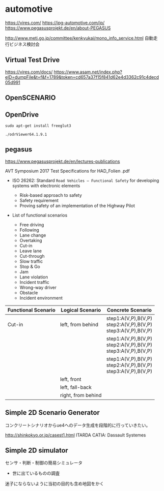 # automotive

https://vires.com/
https://ipg-automotive.com/jp/
https://www.pegasusprojekt.de/en/about-PEGASUS

http://www.meti.go.jp/committee/kenkyukai/mono_info_service.html
自動走行ビジネス検討会

## Virtual Test Drive
https://vires.com/docs/
https://www.asam.net/index.php?eID=dumpFile&t=f&f=1789&token=cd657a37f15f841d62e4d3362c91c4decd05d991

## OpenSCENARIO



## OpenDrive

```
sudo apt-get install freeglut3
```

```
./odrViewer64.1.9.1
```

## pegasus

https://www.pegasusprojekt.de/en/lectures-publications

AVT Symposium 2017 Test Specifications for HAD_Folien .pdf

- ISO 26262: Standard `Road Vehicles – Functional Safety` for developing systems with electronic elements
  - Risk-based approach to safety
  - Safety requirement
  - Proving safety of an implementation of the Highway Pilot

- List of functional scenarios
  - Free driving
  - Following
  - Lane change
  - Overtaking
  - Cut-in
  - Leave lane
  - Cut-through
  - Slow traffic
  - Stop & Go
  - Jam
  - Lane violation
  - Incident traffic
  - Wrong-way driver
  - Obstacle
  - Incident environment

|Functional Scenario|Logical Scenario|Concrete Scenario|
|---|---|---|
|Cut-in|left, from behind|step1:A(V,P),B(V,P)<br>step2:A(V,P),B(V,P)<br>step3:A(V,P),B(V,P)|
|||step1:A(V,P),B(V,P)<br>step2:A(V,P),B(V,P)<br>step3:A(V,P),B(V,P)|
|||step1:A(V,P),B(V,P)<br>step2:A(V,P),B(V,P)<br>step3:A(V,P),B(V,P)|
||left, front||
||left, fall-back||
||right, from behind||

## Simple 2D Scenario Generator

コンクリートシナリオからue4へのデータ生成を段階的に行っていきたい。

http://shinkokyo.or.jp/casest1.html
ITARDA
CATIA: Dassault Systemes

## Simple 2D simulator
センサ・判断・制御の簡易シミュレータ
- 世に出ているものの調査

迷子にならないように当初の目的も含め地図をかく
